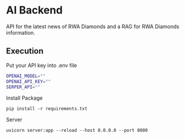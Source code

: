 # AI Backend
API for the latest news of RWA Diamonds and a RAG for RWA Diamonds information.

## Execution
Put your API key into .env file
```bash
OPENAI_MODEL=""
OPENAI_API_KEY=""
SERPER_API=""
```
Install Package
```
pip install -r requirements.txt
```

Server
```
uvicorn server:app --reload --host 0.0.0.0 --port 8000
```